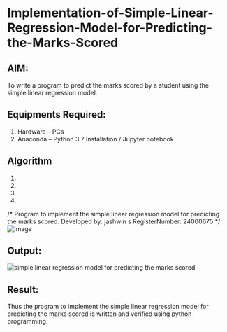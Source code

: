 # Implementation-of-Simple-Linear-Regression-Model-for-Predicting-the-Marks-Scored

## AIM:
To write a program to predict the marks scored by a student using the simple linear regression model.

## Equipments Required:
1. Hardware – PCs
2. Anaconda – Python 3.7 Installation / Jupyter notebook

## Algorithm
1. 
2. 
3. 
4. 




/*
Program to implement the simple linear regression model for predicting the marks scored.
Developed by: jashwin s
RegisterNumber: 24000675 
*/
![image](https://github.com/user-attachments/assets/1fd5490a-4877-49ea-a252-8b49e1cb3916)


## Output:
![simple linear regression model for predicting the marks scored](sam.png)


## Result:
Thus the program to implement the simple linear regression model for predicting the marks scored is written and verified using python programming.
